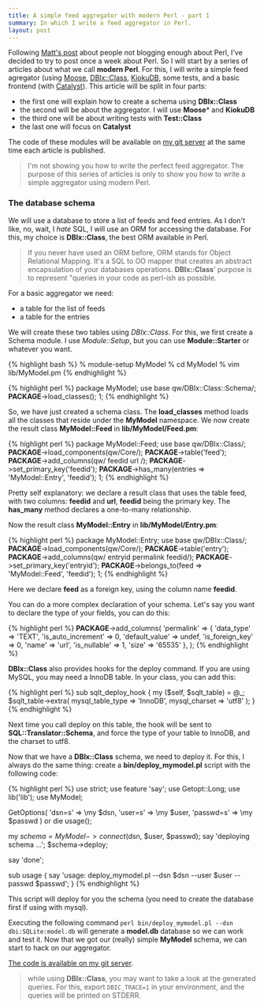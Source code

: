 ```yaml
---
title: A simple feed aggregator with modern Perl - part 1
summary: In which I write a feed aggregator in Perl.
layout: post
---
```


Following [Matt's post](http://www.shadowcat.co.uk/blog/matt-s-trout/iron-man/) about people not blogging enough about Perl, I've decided to try to post once a week about Perl. So I will start by a series of articles about what we call **modern Perl**. For this, I will write a simple feed agregator (using [Moose](https://metacpan.org/pod/Moose), [DBIx::Class](http://search.cpan.org/perldoc?DBIx::Class), [KiokuDB](http://search.cpan.org/perldoc?KiokuDB), some tests, and a basic frontend (with [Catalyst](http://search.cpan.org/perldoc?Catalyst)). This article will be split in four parts:

 * the first one will explain how to create a schema using **DBIx::Class**
 * the second will be about the aggregator. I will use **Moose*** and **KiokuDB**
 * the third one will be about writing tests with **Test::Class**
 * the last one will focus on **Catalyst**

The code of these modules will be available on [my git server](http://git.lumberjaph.net/) at the same time each article is published.

> I'm not showing you how to write the perfect feed aggregator.  The purpose of this series of articles is only to show you how to write a simple aggregator using modern Perl.

### The database schema

We will use a database to store a list of feeds and feed entries. As I don't like, no, wait, I *hate* SQL, I will use an ORM for accessing the database. For this, my choice is **DBIx::Class**, the best ORM available in Perl.

> If you never have used an ORM before, ORM stands for Object Relational Mapping. It's a SQL to OO mapper that creates an abstract encapsulation of your databases operations. **DBIx::Class**' purpose is to represent "queries in your code as perl-ish as possible.

For a basic aggregator we need:

 * a table for the list of feeds
 * a table for the entries

We will create these two tables using *DBIx::Class*. For this, we first create a Schema module. I use *Module::Setup*, but you can use **Module::Starter** or whatever you want.

{% highlight bash %}
% module-setup MyModel
% cd MyModel
% vim lib/MyModel.pm
{% endhighlight %}

{% highlight perl %}
package MyModel;
use base qw/DBIx::Class::Schema/;
__PACKAGE__->load_classes();
1;
{% endhighlight %}

So, we have just created a schema class. The **load_classes** method loads all the classes that reside under the **MyModel** namespace. We now create the result class **MyModel::Feed** in **lib/MyModel/Feed.pm**:

{% highlight perl %}
package MyModel::Feed;
use base qw/DBIx::Class/;
__PACKAGE__->load_components(qw/Core/);
__PACKAGE__->table('feed');
__PACKAGE__->add_columns(qw/ feedid url /);
__PACKAGE__->set_primary_key('feedid');
__PACKAGE__->has_many(entries => 'MyModel::Entry', 'feedid');
1;
{% endhighlight %}

Pretty self explanatory: we declare a result class that uses the table feed, with two columns: **feedid** and **url**, **feedid** being the primary key. The **has_many** method declares a one-to-many relationship.

Now the result class **MyModel::Entry** in **lib/MyModel/Entry.pm**:

{% highlight perl %}
package MyModel::Entry;
use base qw/DBIx::Class/;
__PACKAGE__->load_components(qw/Core/);
__PACKAGE__->table('entry');
__PACKAGE__->add_columns(qw/ entryid permalink feedid/);
__PACKAGE__->set_primary_key('entryid');
__PACKAGE__->belongs_to(feed => 'MyModel::Feed', 'feedid');
1;
{% endhighlight %}

Here we declare **feed** as a foreign key, using the column name **feedid**.

You can do a more complex declaration of your schema. Let's say you want to declare the type of your fields, you can do this:

{% highlight perl %}
__PACKAGE__->add_columns(
    'permalink' => {
        'data_type'         => 'TEXT',
        'is_auto_increment' => 0,
        'default_value'     => undef,
        'is_foreign_key'    => 0,
        'name'              => 'url',
        'is_nullable'       => 1,
        'size'              => '65535'
    },
);
{% endhighlight %}

**DBIx::Class** also provides hooks for the deploy command. If you are using MySQL, you may need a InnoDB table. In your class, you can add this:

{% highlight perl %}
sub sqlt_deploy_hook {
    my ($self, $sqlt_table) = @_;
    $sqlt_table->extra(
        mysql_table_type => 'InnoDB',
        mysql_charset    => 'utf8'
    );
}
{% endhighlight %}

Next time you call deploy on this table, the hook will be sent to **SQL::Translator::Schema**, and force the type of your table to InnoDB, and the charset to utf8.

Now that we have a **DBIx::Class** schema, we need to deploy it. For this, I always do the same thing: create a **bin/deploy_mymodel.pl** script with the following code:

{% highlight perl %}
use strict;
use feature 'say';
use Getopt::Long;
use lib('lib');
use MyModel;

GetOptions(
    'dsn=s'    => \my $dsn,
    'user=s'   => \my $user,
    'passwd=s' => \my $passwd
) or die usage();

my $schema = MyModel->connect($dsn, $user, $passwd);
say 'deploying schema ...';
$schema->deploy;

say 'done';

sub usage {
    say
        'usage: deploy_mymodel.pl --dsn $dsn --user $user --passwd $passwd';
}
{% endhighlight %}

This script will deploy for you the schema (you need to create the database first if using with mysql).

Executing the following command `perl bin/deploy_mymodel.pl --dsn dbi:SQLite:model.db` will generate a **model.db** database so we can work and test it. Now that we got our (really) simple **MyModel** schema, we can start to hack on our aggregator.

[The code is available on my git server](http://git.lumberjaph.net/p5-ironman-mymodel.git/).

> while using **DBIx::Class**, you may want to take a look at the generated queries. For this, export `DBIC_TRACE=1` in your environment, and the queries will be printed on STDERR.
